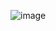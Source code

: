 ![image](https://github.com/Mackoutz1/Test-Javascript/assets/114028709/00e8cecf-d558-4894-98fc-e5527ed32228)

